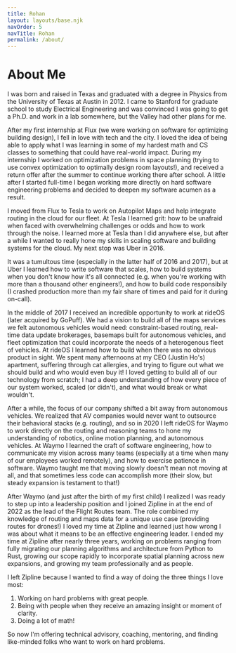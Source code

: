 ```yaml
---
title: Rohan
layout: layouts/base.njk
navOrder: 5
navTitle: Rohan
permalink: /about/
---
```


# About Me

I was born and raised in Texas and graduated with a degree in Physics from the University of Texas at Austin in 2012. I came to Stanford for graduate school to study Electrical Engineering and was convinced I was going to get a Ph.D. and work in a lab somewhere, but the Valley had other plans for me.

After my first internship at Flux (we were working on software for optimizing building design), I fell in love with tech and the city. I loved the idea of being able to apply what I was learning in some of my hardest math and CS classes to something that could have real-world impact. During my internship I worked on optimization problems in space planning (trying to use convex optimization to optimally design room layouts!), and received a return offer after the summer to continue working there after school. A little after I started full-time I began working more directly on hard software engineering problems and decided to deepen my software acumen as a result.

I moved from Flux to Tesla to work on Autopilot Maps and help integrate routing in the cloud for our fleet. At Tesla I learned grit: how to be unafraid when faced with overwhelming challenges or odds and how to work through the noise. I learned more at Tesla than I did anywhere else, but after a while I wanted to really hone my skills in scaling software and building systems for the cloud. My next stop was Uber in 2016.

It was a tumultous time (especially in the latter half of 2016 and 2017), but at Uber I learned how to write software that scales, how to build systems when you don't know how it's all connected (e.g. when you're working with more than a thousand other engineers!), and how to build code responsibily (I crashed production more than my fair share of times and paid for it during on-call).

In the middle of 2017 I received an incredible opportunity to work at rideOS (later acquired by GoPuff). We had a vision to build all of the maps services we felt autonomous vehicles would need: constraint-based routing, real-time data update brokerages, basemaps built for autonomous vehicles, and fleet optimization that could incorporate the needs of a heterogenous fleet of vehicles. At rideOS I learned how to build when there was no obvious product in sight. We spent many afternoons at my CEO (Justin Ho's) apartment, suffering through cat allergies, and trying to figure out what we should build and who would even buy it! I loved getting to build all of our technology from scratch; I had a deep understanding of how every piece of our system worked, scaled (or didn't), and what would break or what wouldn't.

After a while, the focus of our company shifted a bit away from autonomous vehicles. We realized that AV companies would never want to outsource their behavioral stacks (e.g. routing), and so in 2020 I left rideOS for Waymo to work directly on the routing and reasoning teams to hone my understanding of robotics, online motion planning, and autonomous vehicles. At Waymo I learned the craft of software engineering, how to communicate my vision across many teams (especially at a time when many of our employees worked remotely), and how to exercise patience in software. Waymo taught me that moving slowly doesn't mean not moving at all, and that sometimes less code can accomplish more (their slow, but steady expansion is testament to that!)

After Waymo (and just after the birth of my first child) I realized I was ready to step up into a leadership position and I joined Zipline in at the end of 2022 as the lead of the Flight Routes team. The role combined my knowledge of routing and maps data for a unique use case (providing routes for drones!) I loved my time at Zipline and learned just how wrong I was about what it means to be an effective engineering leader. I ended my time at Zipline after nearly three years, working on problems ranging from fully migrating our planning algorithms and architecture from Python to Rust, growing our scope rapidly to incorporate spatial planning across new expansions, and growing my team professionally and as people.

I left Zipline because I wanted to find a way of doing the three things I love most:
1. Working on hard problems with great people.
2. Being with people when they receive an amazing insight or moment of clarity.
3. Doing a lot of math!

So now I'm offering technical advisory, coaching, mentoring, and finding like-minded folks who want to work on hard problems.